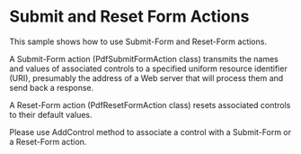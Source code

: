 # Submit and Reset Form Actions
This sample shows how to use Submit-Form and Reset-Form actions.

A Submit-Form action (PdfSubmitFormAction class) transmits the names and values of associated controls to a specified uniform resource identifier (URI), presumably the address of a Web server that will process them and send back a response.

A Reset-Form action (PdfResetFormAction class) resets associated controls to their default values.

Please use AddControl method to associate a control with a Submit-Form or a Reset-Form action.